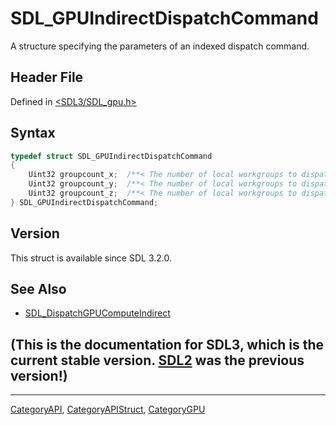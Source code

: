 # SDL_GPUIndirectDispatchCommand

A structure specifying the parameters of an indexed dispatch command.

## Header File

Defined in [<SDL3/SDL_gpu.h>](https://github.com/libsdl-org/SDL/blob/main/include/SDL3/SDL_gpu.h)

## Syntax

```c
typedef struct SDL_GPUIndirectDispatchCommand
{
    Uint32 groupcount_x;  /**< The number of local workgroups to dispatch in the X dimension. */
    Uint32 groupcount_y;  /**< The number of local workgroups to dispatch in the Y dimension. */
    Uint32 groupcount_z;  /**< The number of local workgroups to dispatch in the Z dimension. */
} SDL_GPUIndirectDispatchCommand;
```

## Version

This struct is available since SDL 3.2.0.

## See Also

- [SDL_DispatchGPUComputeIndirect](SDL_DispatchGPUComputeIndirect)


## (This is the documentation for SDL3, which is the current stable version. [SDL2](https://wiki.libsdl.org/SDL2/) was the previous version!)



----
[CategoryAPI](CategoryAPI), [CategoryAPIStruct](CategoryAPIStruct), [CategoryGPU](CategoryGPU)

